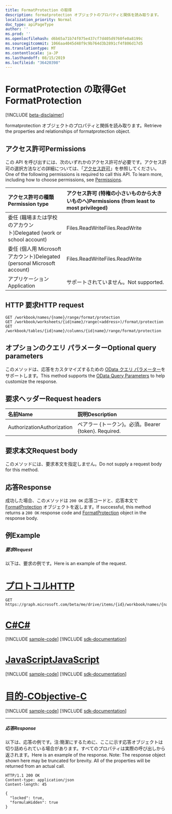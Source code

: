 ```yaml
---
title: FormatProtection の取得
description: formatprotection オブジェクトのプロパティと関係を読み取ります。
localization_priority: Normal
doc_type: apiPageType
author: ''
ms.prod: ''
ms.openlocfilehash: d6b65a71b74f075e437cf7d405d9760fe0a8199c
ms.sourcegitcommit: 1066aa4045d48f9c9b764d3b2891cf4f806d17d5
ms.translationtype: MT
ms.contentlocale: ja-JP
ms.lasthandoff: 08/15/2019
ms.locfileid: "36420398"
---
```

# <a name="get-formatprotection"></a><span data-ttu-id="bbe58-103">FormatProtection の取得</span><span class="sxs-lookup"><span data-stu-id="bbe58-103">Get FormatProtection</span></span>

[!INCLUDE [beta-disclaimer](../../includes/beta-disclaimer.md)]

<span data-ttu-id="bbe58-104">formatprotection オブジェクトのプロパティと関係を読み取ります。</span><span class="sxs-lookup"><span data-stu-id="bbe58-104">Retrieve the properties and relationships of formatprotection object.</span></span>
## <a name="permissions"></a><span data-ttu-id="bbe58-105">アクセス許可</span><span class="sxs-lookup"><span data-stu-id="bbe58-105">Permissions</span></span>
<span data-ttu-id="bbe58-p101">この API を呼び出すには、次のいずれかのアクセス許可が必要です。アクセス許可の選択方法などの詳細については、「[アクセス許可](/graph/permissions-reference)」を参照してください。</span><span class="sxs-lookup"><span data-stu-id="bbe58-p101">One of the following permissions is required to call this API. To learn more, including how to choose permissions, see [Permissions](/graph/permissions-reference).</span></span>

|<span data-ttu-id="bbe58-108">アクセス許可の種類</span><span class="sxs-lookup"><span data-stu-id="bbe58-108">Permission type</span></span>      | <span data-ttu-id="bbe58-109">アクセス許可 (特権の小さいものから大きいものへ)</span><span class="sxs-lookup"><span data-stu-id="bbe58-109">Permissions (from least to most privileged)</span></span>              |
|:--------------------|:---------------------------------------------------------|
|<span data-ttu-id="bbe58-110">委任 (職場または学校のアカウント)</span><span class="sxs-lookup"><span data-stu-id="bbe58-110">Delegated (work or school account)</span></span> | <span data-ttu-id="bbe58-111">Files.ReadWrite</span><span class="sxs-lookup"><span data-stu-id="bbe58-111">Files.ReadWrite</span></span>    |
|<span data-ttu-id="bbe58-112">委任 (個人用 Microsoft アカウント)</span><span class="sxs-lookup"><span data-stu-id="bbe58-112">Delegated (personal Microsoft account)</span></span> | <span data-ttu-id="bbe58-113">Files.ReadWrite</span><span class="sxs-lookup"><span data-stu-id="bbe58-113">Files.ReadWrite</span></span>    |
|<span data-ttu-id="bbe58-114">アプリケーション</span><span class="sxs-lookup"><span data-stu-id="bbe58-114">Application</span></span> | <span data-ttu-id="bbe58-115">サポートされていません。</span><span class="sxs-lookup"><span data-stu-id="bbe58-115">Not supported.</span></span> |

## <a name="http-request"></a><span data-ttu-id="bbe58-116">HTTP 要求</span><span class="sxs-lookup"><span data-stu-id="bbe58-116">HTTP request</span></span>
<!-- { "blockType": "ignored" } -->
```http
GET /workbook/names/{name}/range/format/protection
GET /workbook/worksheets/{id|name}/range(<address>)/format/protection
GET /workbook/tables/{id|name}/columns/{id|name}/range/format/protection
```
## <a name="optional-query-parameters"></a><span data-ttu-id="bbe58-117">オプションのクエリ パラメーター</span><span class="sxs-lookup"><span data-stu-id="bbe58-117">Optional query parameters</span></span>
<span data-ttu-id="bbe58-118">このメソッドは、応答をカスタマイズするための [OData クエリ パラメーター](https://developer.microsoft.com/graph/docs/concepts/query_parameters)をサポートします。</span><span class="sxs-lookup"><span data-stu-id="bbe58-118">This method supports the [OData Query Parameters](https://developer.microsoft.com/graph/docs/concepts/query_parameters) to help customize the response.</span></span>

## <a name="request-headers"></a><span data-ttu-id="bbe58-119">要求ヘッダー</span><span class="sxs-lookup"><span data-stu-id="bbe58-119">Request headers</span></span>
| <span data-ttu-id="bbe58-120">名前</span><span class="sxs-lookup"><span data-stu-id="bbe58-120">Name</span></span>      |<span data-ttu-id="bbe58-121">説明</span><span class="sxs-lookup"><span data-stu-id="bbe58-121">Description</span></span>|
|:----------|:----------|
| <span data-ttu-id="bbe58-122">Authorization</span><span class="sxs-lookup"><span data-stu-id="bbe58-122">Authorization</span></span>  | <span data-ttu-id="bbe58-p102">ベアラー {トークン}。必須。</span><span class="sxs-lookup"><span data-stu-id="bbe58-p102">Bearer {token}. Required.</span></span> |

## <a name="request-body"></a><span data-ttu-id="bbe58-125">要求本文</span><span class="sxs-lookup"><span data-stu-id="bbe58-125">Request body</span></span>
<span data-ttu-id="bbe58-126">このメソッドには、要求本文を指定しません。</span><span class="sxs-lookup"><span data-stu-id="bbe58-126">Do not supply a request body for this method.</span></span>

## <a name="response"></a><span data-ttu-id="bbe58-127">応答</span><span class="sxs-lookup"><span data-stu-id="bbe58-127">Response</span></span>

<span data-ttu-id="bbe58-128">成功した場合、このメソッドは `200 OK` 応答コードと、応答本文で [FormatProtection](../resources/formatprotection.md) オブジェクトを返します。</span><span class="sxs-lookup"><span data-stu-id="bbe58-128">If successful, this method returns a `200 OK` response code and [FormatProtection](../resources/formatprotection.md) object in the response body.</span></span>
## <a name="example"></a><span data-ttu-id="bbe58-129">例</span><span class="sxs-lookup"><span data-stu-id="bbe58-129">Example</span></span>
##### <a name="request"></a><span data-ttu-id="bbe58-130">要求</span><span class="sxs-lookup"><span data-stu-id="bbe58-130">Request</span></span>
<span data-ttu-id="bbe58-131">以下は、要求の例です。</span><span class="sxs-lookup"><span data-stu-id="bbe58-131">Here is an example of the request.</span></span>

# <a name="httptabhttp"></a>[<span data-ttu-id="bbe58-132">プロトコル</span><span class="sxs-lookup"><span data-stu-id="bbe58-132">HTTP</span></span>](#tab/http)
<!-- {
  "blockType": "request",
  "name": "get_formatprotection"
}-->
```http
GET https://graph.microsoft.com/beta/me/drive/items/{id}/workbook/names/{name}/range/format/protection
```
# <a name="ctabcsharp"></a>[<span data-ttu-id="bbe58-133">C#</span><span class="sxs-lookup"><span data-stu-id="bbe58-133">C#</span></span>](#tab/csharp)
[!INCLUDE [sample-code](../includes/snippets/csharp/get-formatprotection-csharp-snippets.md)]
[!INCLUDE [sdk-documentation](../includes/snippets/snippets-sdk-documentation-link.md)]

# <a name="javascripttabjavascript"></a>[<span data-ttu-id="bbe58-134">JavaScript</span><span class="sxs-lookup"><span data-stu-id="bbe58-134">JavaScript</span></span>](#tab/javascript)
[!INCLUDE [sample-code](../includes/snippets/javascript/get-formatprotection-javascript-snippets.md)]
[!INCLUDE [sdk-documentation](../includes/snippets/snippets-sdk-documentation-link.md)]

# <a name="objective-ctabobjc"></a>[<span data-ttu-id="bbe58-135">目的-C</span><span class="sxs-lookup"><span data-stu-id="bbe58-135">Objective-C</span></span>](#tab/objc)
[!INCLUDE [sample-code](../includes/snippets/objc/get-formatprotection-objc-snippets.md)]
[!INCLUDE [sdk-documentation](../includes/snippets/snippets-sdk-documentation-link.md)]

---

##### <a name="response"></a><span data-ttu-id="bbe58-136">応答</span><span class="sxs-lookup"><span data-stu-id="bbe58-136">Response</span></span>
<span data-ttu-id="bbe58-p103">以下は、応答の例です。注:簡潔にするために、ここに示す応答オブジェクトは切り詰められている場合があります。すべてのプロパティは実際の呼び出しから返されます。</span><span class="sxs-lookup"><span data-stu-id="bbe58-p103">Here is an example of the response. Note: The response object shown here may be truncated for brevity. All of the properties will be returned from an actual call.</span></span>
<!-- {
  "blockType": "response",
  "truncated": true,
  "@odata.type": "microsoft.graph.formatProtection"
} -->
```http
HTTP/1.1 200 OK
Content-type: application/json
Content-length: 45

{
  "locked": true,
  "formulaHidden": true
}
```

<!-- uuid: 8fcb5dbc-d5aa-4681-8e31-b001d5168d79
2015-10-25 14:57:30 UTC -->
<!--
{
  "type": "#page.annotation",
  "description": "Get FormatProtection",
  "keywords": "",
  "section": "documentation",
  "tocPath": "",
  "suppressions": [
  ]
}
-->
